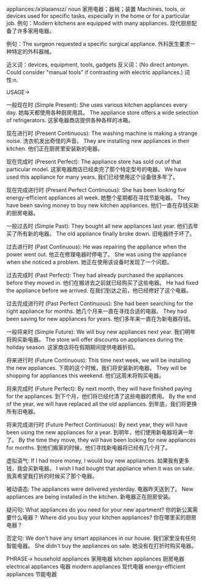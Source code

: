 appliances:/əˈplaɪənsɪz/
noun
家用电器；器械；装置
Machines, tools, or devices used for specific tasks, especially in the home or for a particular job.
例句：Modern kitchens are equipped with many appliances. 现代厨房配备了许多家用电器。

例句：The surgeon requested a specific surgical appliance. 外科医生要求一种特定的外科器械。


近义词：devices, equipment, tools, gadgets
反义词：(No direct antonym.  Could consider "manual tools" if contrasting with electric appliances.)
词性:n.


USAGE->

一般现在时 (Simple Present):
She uses various kitchen appliances every day. 她每天都使用各种厨房用具。
The appliance store offers a wide selection of refrigerators. 这家电器商店提供各种各样的冰箱。

现在进行时 (Present Continuous):
The washing machine is making a strange noise. 洗衣机发出奇怪的声音。
They are installing new appliances in their kitchen. 他们正在厨房里安装新的电器。

现在完成时 (Present Perfect):
The appliance store has sold out of that particular model. 这家电器商店已经卖完了那个特定型号的电器。
We have used this appliance for many years. 我们已经使用这个设备很多年了。


现在完成进行时 (Present Perfect Continuous):
She has been looking for energy-efficient appliances all week. 她整个星期都在寻找节能电器。
They have been saving money to buy new kitchen appliances. 他们一直在存钱买新的厨房电器。

一般过去时 (Simple Past):
They bought all new appliances last year. 他们去年买了所有新的电器。
The old appliance finally broke down. 旧电器终于坏了。

过去进行时 (Past Continuous):
He was repairing the appliance when the power went out.  他正在修理电器时停电了。
She was using the appliance when she noticed a problem. 她正在使用该设备时发现了一个问题。

过去完成时 (Past Perfect):
They had already purchased the appliances before they moved in. 他们在搬进去之前就已经购买了这些电器。
He had fixed the appliance before we arrived. 在我们到达之前，他已经修好了这个电器。

过去完成进行时 (Past Perfect Continuous):
She had been searching for the right appliance for months. 她几个月来一直在寻找合适的电器。
They had been saving for new appliances for years. 他们多年来一直在为新电器存钱。

一般将来时 (Simple Future):
We will buy new appliances next year. 我们明年将购买新电器。
The store will offer discounts on appliances during the holiday season.  这家商店将在假期期间提供电器折扣。


将来进行时 (Future Continuous):
This time next week, we will be installing the new appliances. 下周的这个时候，我们将安装新的电器。
They will be shopping for appliances this weekend. 他们这周末将购买电器。


将来完成时 (Future Perfect):
By next month, they will have finished paying for the appliances. 到下个月，他们将已经付清了这些电器的费用。
By the end of the year, we will have replaced all the old appliances. 到年底，我们将更换所有旧电器。


将来完成进行时 (Future Perfect Continuous):
By next year, they will have been using the new appliances for a year. 到明年，他们使用新电器将满一年了。
By the time they move, they will have been looking for new appliances for months. 到他们搬家的时候，他们寻找新电器将已经有几个月了。

虚拟语气:
If I had more money, I would buy new appliances. 如果我有更多钱，我会买新电器。
I wish I had bought that appliance when it was on sale. 我真希望我打折的时候买了那个电器。

被动语态:
The appliances were delivered yesterday. 电器昨天送到了。
New appliances are being installed in the kitchen. 新电器正在厨房安装。

疑问句:
What appliances do you need for your new apartment? 你的新公寓需要什么电器？
Where did you buy your kitchen appliances? 你在哪里买的厨房电器？

否定句:
We don't have any smart appliances in our house. 我们家里没有任何智能电器。
She didn't buy the appliances on sale. 她没有在打折时购买电器。

PHRASE->
household appliances 家用电器
kitchen appliances 厨房电器
electrical appliances 电器
modern appliances 现代电器
energy-efficient appliances 节能电器
